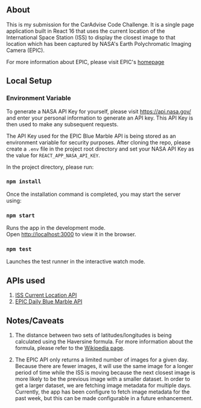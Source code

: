 ## About 

This is my submission for the CarAdvise Code Challenge. It is a single page application built in React 16 that uses the current location of the International Space Station (ISS) to display the closest image to that location which has been captured by NASA's Earth Polychromatic Imaging Camera (EPIC). 

For more information about EPIC, please visit EPIC's [homepage](https://epic.gsfc.nasa.gov/about/epic)



## Local Setup 

### Environment Variable
To generate a NASA API Key for yourself, please visit https://api.nasa.gov/ and enter your personal information to generate an API key. This API Key is then used to make any subsequent requests.

The API Key used for the EPIC Blue Marble API is being stored as an environment variable for security purposes. 
After cloning the repo, please create a `.env` file in the project root directory and set your NASA API Key as the value for `REACT_APP_NASA_API_KEY`.


In the project directory, please run:

### `npm install` 

Once the installation command is completed, you may start the server using:

### `npm start`

Runs the app in the development mode.<br />
Open [http://localhost:3000](http://localhost:3000) to view it in the browser.


### `npm test`

Launches the test runner in the interactive watch mode.<br />



## APIs used
1) [ISS Current Location API](http://open-notify.org/Open-Notify-API/ISS-Location-Now/)
2) [EPIC Daily Blue Marble API](https://epic.gsfc.nasa.gov/about/api)

## Notes/Caveats
1) The distance between two sets of latitudes/longitudes is being calculated using the Haversine formula. For more information about the formula, please refer to the [Wikipedia page](https://en.wikipedia.org/wiki/Haversine_formula#:~:text=The%20haversine%20formula%20determines%20the,and%20angles%20of%20spherical%20triangles.). 


2) The EPIC API only returns a limited number of images for a given day. Because there are fewer images, it will use the same image for a longer period of time while the ISS is moving because the next closest image is more likely to be the previous image with a smaller dataset. In order to get a larger dataset, we are fetching image metadata for multiple days. Currently, the app has been configure to fetch image metadata for the past week, but this can be made configurable in a future enhancement.
